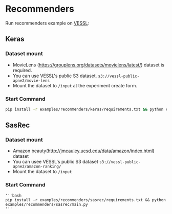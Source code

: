 # Recommenders
Run recommenders example on [VESSL](https://vessl.ai):

## Keras
### Dataset mount
* MovieLens (https://grouplens.org/datasets/movielens/latest/) dataset is required.
* You can use VESSL's public S3 dataset. `s3://vessl-public-apne2/movie-lens`
* Mount the dataset to `/input` at the experiment create form.
### Start Command
  ```bash
  pip install -r examples/recommenders/keras/requirements.txt && python examples/recommenders/keras/main.py --save-model
  ```


## SasRec 

### Dataset mount 
* Amazon beauty(http://jmcauley.ucsd.edu/data/amazon/index.html) dataset  
* You can usee VESSL's public S3 dataset `s3://vessl-public-apne2/amazon-ranking/`
* Mount the dataset to `/input`

### Start Command 
    '''bash
    pip install -r examples/recommenders/sasrec/requirements.txt && python examples/recommenders/sasrec/main.py
    '''